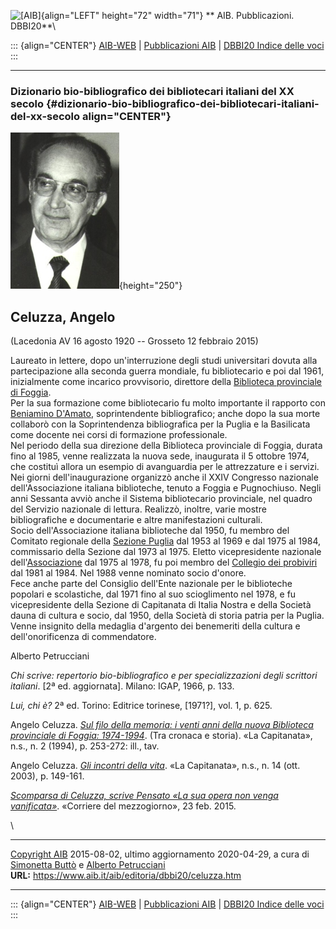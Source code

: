 ![\[AIB\]](/aib/wi/aibv72.gif){align="LEFT" height="72" width="71"}
** AIB. Pubblicazioni. DBBI20**\

::: {align="CENTER"}
[AIB-WEB](/) \| [Pubblicazioni AIB](/pubblicazioni/) \| [DBBI20 Indice
delle voci](dbbi20.htm)
:::

------------------------------------------------------------------------

### Dizionario bio-bibliografico dei bibliotecari italiani del XX secolo {#dizionario-bio-bibliografico-dei-bibliotecari-italiani-del-xx-secolo align="CENTER"}

![\[Ritratto\]](celuzza.jpg){height="250"}

## Celuzza, Angelo

(Lacedonia AV 16 agosto 1920 -- Grosseto 12 febbraio 2015)

Laureato in lettere, dopo un\'interruzione degli studi universitari
dovuta alla partecipazione alla seconda guerra mondiale, fu
bibliotecario e poi dal 1961, inizialmente come incarico provvisorio,
direttore della [Biblioteca provinciale di
Foggia](/aib/stor/teche/fg-pro.htm).\
Per la sua formazione come bibliotecario fu molto importante il rapporto
con [Beniamino D\'Amato](damato.htm), soprintendente bibliografico;
anche dopo la sua morte collaborò con la Soprintendenza bibliografica
per la Puglia e la Basilicata come docente nei corsi di formazione
professionale.\
Nel periodo della sua direzione della Biblioteca provinciale di Foggia,
durata fino al 1985, venne realizzata la nuova sede, inaugurata il 5
ottobre 1974, che costituì allora un esempio di avanguardia per le
attrezzature e i servizi. Nei giorni dell\'inaugurazione organizzò anche
il XXIV Congresso nazionale dell\'Associazione italiana biblioteche,
tenuto a Foggia e Pugnochiuso. Negli anni Sessanta avviò anche il
Sistema bibliotecario provinciale, nel quadro del Servizio nazionale di
lettura. Realizzò, inoltre, varie mostre bibliografiche e documentarie e
altre manifestazioni culturali.\
Socio dell\'Associazione italiana biblioteche dal 1950, fu membro del
Comitato regionale della [Sezione Puglia](/aib/stor/sezioni/pug.htm) dal
1953 al 1969 e dal 1975 al 1984, commissario della Sezione dal 1973 al
1975. Eletto vicepresidente nazionale
dell\'[Associazione](/aib/stor/cariche75.htm) dal 1975 al 1978, fu poi
membro del [Collegio dei probiviri](/aib/stor/cariche81.htm) dal 1981 al
1984. Nel 1988 venne nominato socio d\'onore.\
Fece anche parte del Consiglio dell\'Ente nazionale per le biblioteche
popolari e scolastiche, dal 1971 fino al suo scioglimento nel 1978, e fu
vicepresidente della Sezione di Capitanata di Italia Nostra e della
Società dauna di cultura e socio, dal 1950, della Società di storia
patria per la Puglia.\
Venne insignito della medaglia d\'argento dei benemeriti della cultura e
dell\'onorificenza di commendatore.

Alberto Petrucciani

*Chi scrive: repertorio bio-bibliografico e per specializzazioni degli
scrittori italiani*. \[2ª ed. aggiornata\]. Milano: IGAP, 1966, p. 133.

*Lui, chi è?* 2ª ed. Torino: Editrice torinese, \[1971?\], vol. 1, p.
625.

Angelo Celuzza. [*Sul filo della memoria: i venti anni della nuova
Biblioteca provinciale di Foggia:
1974-1994*](http://opac.bibliotecaprovinciale.foggia.it/sebinaBO/repository/opac/FDI%20Biblioteca/1994_2/Angelo_Celuzza.pdf).
(Tra cronaca e storia). «La Capitanata», n.s., n. 2 (1994), p. 253-272:
ill., tav.

Angelo Celuzza. [*Gli incontri della
vita*](http://opac.bibliotecaprovinciale.foggia.it/sebinaBO/repository/opac/FDI%20Biblioteca/2003_14/Angelo_Celuzza.pdf).
«La Capitanata», n.s., n. 14 (ott. 2003), p. 149-161.

*[Scomparsa di Celuzza, scrive Pensato «La sua opera non venga
vanificata»](https://corrieredelmezzogiorno.corriere.it/foggia/arte_e_cultura/15_febbraio_23/scomparsa-celuzza-scrive-pensato-la-sua-opera-non-venga-vanificata-f1e22348-bb78-11e4-bee3-9a5502b82b9d.shtml)*.
«Corriere del mezzogiorno», 23 feb. 2015.

\

------------------------------------------------------------------------

[Copyright AIB](/su-questo-sito/dichiarazione-di-copyright-aib-web/)
2015-08-02, ultimo aggiornamento 2020-04-29, a cura di [Simonetta
Buttò](/aib/redazione3.htm) e [Alberto
Petrucciani](/su-questo-sito/redazione-aib-web/)\
**URL:** https://www.aib.it/aib/editoria/dbbi20/celuzza.htm

------------------------------------------------------------------------

::: {align="CENTER"}
[AIB-WEB](/) \| [Pubblicazioni AIB](/pubblicazioni/) \| [DBBI20 Indice
delle voci](dbbi20.htm)
:::
